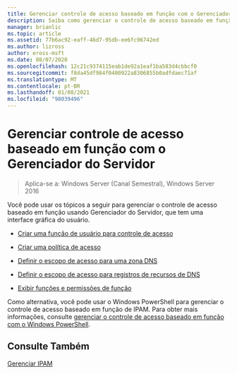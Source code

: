 ```yaml
---
title: Gerenciar controle de acesso baseado em função com o Gerenciador do Servidor
description: Saiba como gerenciar o controle de acesso baseado em função usando Gerenciador do Servidor, que tem uma interface gráfica do usuário.
manager: brianlic
ms.topic: article
ms.assetid: 77b6ac92-eaff-46d7-95db-ee6fc96742ed
ms.author: lizross
author: eross-msft
ms.date: 08/07/2020
ms.openlocfilehash: 12c21c9374115eab1de92a1eaf1ba583d4cbbcf0
ms.sourcegitcommit: f8da45df984f0400922a8306855b0adfdaec71af
ms.translationtype: MT
ms.contentlocale: pt-BR
ms.lasthandoff: 01/08/2021
ms.locfileid: "98039496"
---
```

# <a name="manage-role-based-access-control-with-server-manager"></a>Gerenciar controle de acesso baseado em função com o Gerenciador do Servidor

>Aplica-se a: Windows Server (Canal Semestral), Windows Server 2016

Você pode usar os tópicos a seguir para gerenciar o controle de acesso baseado em função usando Gerenciador do Servidor, que tem uma interface gráfica do usuário.

-   [Criar uma função de usuário para controle de acesso](../../technologies/ipam/Create-a-User-Role-for-Access-Control.md)

-   [Criar uma política de acesso](../../technologies/ipam/Create-an-Access-Policy.md)

-   [Definir o escopo de acesso para uma zona DNS](../../technologies/ipam/Set-Access-Scope-for-a-DNS-Zone.md)

-   [Definir o escopo de acesso para registros de recursos de DNS](../../technologies/ipam/Set-Access-Scope-for-DNS-Resource-Records.md)

-   [Exibir funções e permissões de função](../../technologies/ipam/View-Roles-and-Role-Permissions.md)

Como alternativa, você pode usar o Windows PowerShell para gerenciar o controle de acesso baseado em função de IPAM. Para obter mais informações, consulte [gerenciar o controle de acesso baseado em função com o Windows PowerShell](../../technologies/ipam/Manage-Role-Based-Access-Control-with-Windows-PowerShell.md).

## <a name="see-also"></a>Consulte Também
[Gerenciar IPAM](Manage-IPAM.md)



